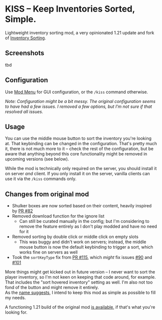 # KISS – Keep Inventories Sorted, Simple.

Lightweight inventory sorting mod, a very opinionated 1.21 update and fork of [Inventory Sorting](https://modrinth.com/mod/inventory-sorting).



## Screenshots

tbd


## Configuration

Use [Mod Menu](https://modrinth.com/mod/modmenu) for GUI configuration, or the `/kiss` command otherwise.  

_Note: Configuration might be a bit messy. The original configuration seems to have had a few issues.
I removed a few options, but I'm not sure if that resolved all issues._

## Usage

You can use the middle mouse button to sort the inventory you're looking at. That keybinding can be changed in the
configuration. That's pretty much it, there is not much more to it – check the rest of the configuration, but be aware
that anything beyond this core functionality might be removed in upcoming versions (see below).

While the mod is technically only required on the server, you should install it on server _and_ client. If you only
install it on the server, vanilla clients can use it via the `/kiss` commands only.

## Changes from original mod

- Shulker boxes are now sorted based on their content, heavily inspired by [PR #82](https://github.com/kyrptonaught/Inventory-Sorter/pull/82)
- Removed download function for the ignore list
  - Can still be curated manually in the config; but I'm considering to remove the feature entirely as I don't play
    modded and have no need for it
- Removed sorting by double click or middle click on empty slots
  - This was buggy and didn't work on servers; instead, the middle mouse button is now the default keybinding to trigger
    a sort, which works fine on servers as well
- Took the `sortKeyType` fix from [PR #115](https://github.com/kyrptonaught/Inventory-Sorter/pull/115), 
  which _might_ fix issues [#90](https://github.com/kyrptonaught/Inventory-Sorter/issues/90) and [#101](https://github.com/kyrptonaught/Inventory-Sorter/issues/101)

More things might get kicked out in future version – I never want to sort the player inventory, so I'm not keen on
keeping that code around, for example. That includes the "sort hovered inventory" setting as well. I'm also not too fond
of the button and might remove it entirely.  
As the [name suggests](https://en.wikipedia.org/wiki/KISS_principle), I intend to keep this mod as simple as possible to
fill my needs.  

A functioning 1.21 build of the original mod [is available](https://github.com/kyrptonaught/Inventory-Sorter/pull/123#issuecomment-2185101760), if that's what you're looking for.